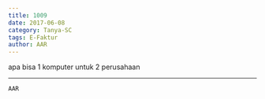 ```yaml
---
title: 1009
date: 2017-06-08
category: Tanya-SC
tags: E-Faktur
author: AAR
---
```


apa bisa 1 komputer untuk 2 perusahaan

---



`AAR`
